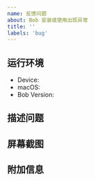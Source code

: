 ```yaml
---
name: 反馈问题
about: Bob 安装或使用出现异常
title: ''
labels: 'bug'
---
```


<!--
反馈前请确保已阅读
反馈前请确保已阅读
反馈前请确保已阅读

1. 请确保你已经认真阅读了 README 文件，可能你的问题不是「问题」。
2. 请在 issues 页面搜索你的问题，很可能已被解决。
3. 如果仍旧有问题，请填写模板描述问题，以便大家理解、定位和解决问题。
-->

<!-- 这是隐藏的信息 -->
<!-- 👆👆👆这样括起来的信息将被隐藏，填写时注意不要写在里面。 -->
<!-- 点击编辑器上方的 preview 可预览你填写的效果 -->

## 运行环境
<!--「必填」软件的运行环境。-->
* Device: <!--例如 MacBook Pro (Retina, 15-inch, Mid 2015)-->
* macOS: <!--10.15.3-->
* Bob Version: <!--0.3.0-->

## 描述问题
<!--「必填」对错误的清晰而简洁的描述。-->

## 屏幕截图
<!--「可选」如果需要，添加屏幕截图以帮助解释您的问题。-->

## 附加信息
<!--「可选」更多有助于理解问题的描述或图片 -->